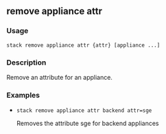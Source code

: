## remove appliance attr

### Usage

`stack remove appliance attr {attr} [appliance ...]`

### Description

Remove an attribute for an appliance.

### Examples

* `stack remove appliance attr backend attr=sge`

   Removes the attribute sge for backend appliances



